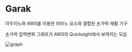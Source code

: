 # Garak
아두이노와 AWS를 이용한 피아노 요소와 결합된 손가락 재활 기구

손가락 압력변화 그래프가 AWS의 Quicksight에서 보여지는 모습

![graph](https://user-images.githubusercontent.com/54675896/64037156-e7ba0300-cb8f-11e9-81ad-7e3aea5c4921.png)
